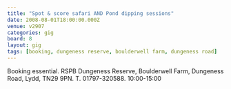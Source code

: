 ```yaml
---
title: "Spot & score safari AND Pond dipping sessions"
date: 2008-08-01T18:00:00.000Z
venue: v2907
categories: gig
board: 8
layout: gig
tags: [booking, dungeness reserve, boulderwell farm, dungeness road]
---
```

Booking essential.  RSPB Dungeness Reserve, Boulderwell Farm, Dungeness Road, Lydd, TN29 9PN.  T. 01797-320588.    10:00-15:00